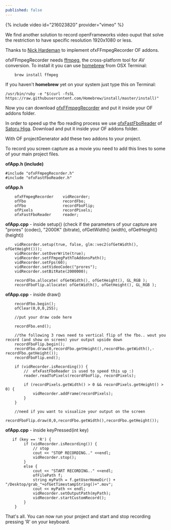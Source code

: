 ```yaml
---
published: false
---
```

{% include video id="216023820" provider="vimeo" %}

We find another solution to record openFrameworks video ouput that solve the restriction to have specific resolution 1920x1080 or less.

Thanks to [Nick Hardeman](https://github.com/NickHardeman) to implement ofxFFmpegRecorder OF addons.

ofxFFmpegRecorder needs [ffmpeg](http://ffmpeg.org), the cross-platform tool for AV conversion. To install it you can use [homebrew](https://brew.sh) from OSX Terminal:

```
	brew install ffmpeg
```

If you haven't **homebrew** yet on your system just type this on Terminal:

```
/usr/bin/ruby -e "$(curl -fsSL https://raw.githubusercontent.com/Homebrew/install/master/install)"
```

Now you can download [ofxFFmpegRecorder](https://github.com/NickHardeman/ofxFFmpegRecorder) and put it inside your OF addons folder. 

In order to speed up the fbo reading process we use [ofxFastFboReader](https://github.com/satoruhiga/ofxFastFboReader) of [Satoru Higa](https://github.com/satoruhiga). Download and put it inside your OF addons folder.

With OF projectGenerator add these two addons to your project.

To record you screen capture as a movie you need to add this lines to some of your main project files.

**ofApp.h (include)**
```
#include "ofxFFmpegRecorder.h"
#include "ofxFastFboReader.h"
```

**ofApp.h**
```
    ofxFFmpegRecorder    vidRecorder;
    ofFbo                recordFbo;
    ofFbo 				 recordFboFlip;
    ofPixels             recordPixels;
    ofxFastFboReader     reader;
```


**ofApp.cpp** - inside setup()  (check if the parameters of your capture are "prores" (codec), "2000K" (bitrate), ofGetWidth() (width), ofGetHeight() (height))
```
    vidRecorder.setup(true, false, glm::vec2(ofGetWidth(), ofGetHeight()));
    vidRecorder.setOverWrite(true);
    vidRecorder.setFFmpegPathToAddonsPath();
    vidRecorder.setFps(60);
    vidRecorder.setVideoCodec("prores");
    vidRecorder.setBitRate(2000000);
    
    recordFbo.allocate( ofGetWidth(), ofGetHeight(), GL_RGB );
    recordFboFlip.allocate( ofGetWidth(), ofGetHeight(), GL_RGB );
```


**ofApp.cpp** - inside draw()
```
    recordFbo.begin();
    ofClear(0,0,0,255);

	//put your draw code here
    
    recordFbo.end();
    
    //the following 3 rows need to vertical flip of the fbo.. wout you record (and show on screen) your output upside down
    recordFboFlip.begin();
    recordFbo.draw(0,recordFbo.getHeight(),recordFbo.getWidth(),-recordFbo.getHeight());
    recordFboFlip.end();
    
    if (vidRecorder.isRecording()) {
        //  ofxFastFboReader is used to speed this up :)
        reader.readToPixels(recordFboFlip, recordPixels);
        
        if (recordPixels.getWidth() > 0 && recordPixels.getHeight() > 0) {
            vidRecorder.addFrame(recordPixels);
        }
    }
    
    //need if you want to visualize your output on the screen
    recordFboFlip.draw(0,0,recordFbo.getWidth(),recordFbo.getHeight());
```


**ofApp.cpp** - inside keyPressed(int key)
```
   if (key == 'R') {
        if (vidRecorder.isRecording()) {
            // stop
            cout << "STOP RECORDING.." <<endl;
            vidRecorder.stop();
        }
        else {
            cout << "START RECORDING.." <<endl;
            ofFilePath f;
            string myPath = f.getUserHomeDir() + "/Desktop/grab_"+ofGetTimestampString()+".mov";
            cout << myPath << endl;
            vidRecorder.setOutputPath(myPath);
            vidRecorder.startCustomRecord();
        }
    }
```

That's all. You can now run your project and start and stop recording pressing 'R' on your keyboard.